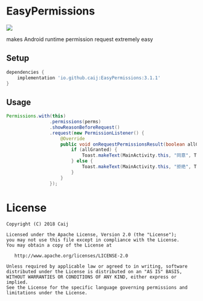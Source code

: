 # EasyPermissions

[![](https://jitpack.io/v/Caij/EasyPermissions.svg)](https://jitpack.io/#Caij/EasyPermissions)

makes Android runtime permission request extremely easy

## Setup

```gradle
dependencies {
    implementation 'io.github.caij:EasyPermissions:3.1.1'
}
```

## Usage

```java
Permissions.with(this)
                .permissions(perms)
                .showReasonBeforeRequest()
                .request(new PermissionListener() {
                    @Override
                    public void onRequestPermissionsResult(boolean allGranted, @NonNull List<String> grantResults, @NonNull List<String> deniedResults) {
                        if (allGranted) {
                            Toast.makeText(MainActivity.this, "同意", Toast.LENGTH_LONG).show();
                        } else {
                            Toast.makeText(MainActivity.this, "拒绝", Toast.LENGTH_LONG).show();
                        }
                    }
                });
```

# License

```
Copyright (C) 2018 Caij

Licensed under the Apache License, Version 2.0 (the "License");
you may not use this file except in compliance with the License.
You may obtain a copy of the License at

   http://www.apache.org/licenses/LICENSE-2.0

Unless required by applicable law or agreed to in writing, software
distributed under the License is distributed on an "AS IS" BASIS,
WITHOUT WARRANTIES OR CONDITIONS OF ANY KIND, either express or implied.
See the License for the specific language governing permissions and
limitations under the License.
```
